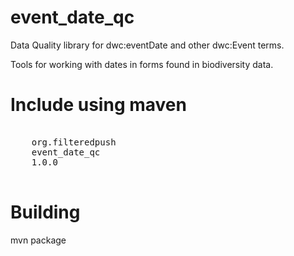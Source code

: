 # event_date_qc
Data Quality library for dwc:eventDate and other dwc:Event terms.

Tools for working with dates in forms found in biodiversity data.

# Include using maven

<pre>
  <dependency>
    <groupId>org.filteredpush</groupId>
    <artifactId>event_date_qc</artifactId>
    <version>1.0.0</version>
  </dependency>
</pre>

# Building

mvn package


